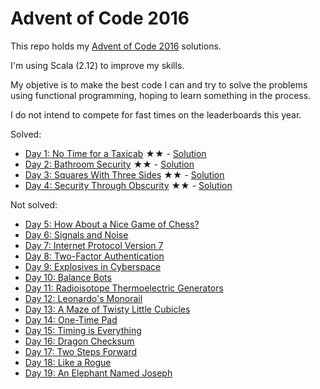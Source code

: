 # Advent of Code 2016

This repo holds my [Advent of Code 2016](http://adventofcode.com/2016/) solutions.

I'm using Scala (2.12) to improve my skills. 

My objetive is to make the best code I can and try to solve the problems using functional programming, hoping to learn something in the process. 

I do not intend to compete for fast times on the leaderboards this year.

Solved:

* [Day 1: No Time for a Taxicab](http://adventofcode.com/2016/day/1) &#x2605;&#x2605; - [Solution](https://github.com/oxcarh/advent-of-code-2016/blob/master/src/main/scala/com/oxcarh/adventofcode2016/Day1.scala)
* [Day 2: Bathroom Security](http://adventofcode.com/2016/day/2) &#x2605;&#x2605; - [Solution](https://github.com/oxcarh/advent-of-code-2016/blob/master/src/main/scala/com/oxcarh/adventofcode2016/Day2.scala)
* [Day 3: Squares With Three Sides](https://adventofcode.com/2016/day/3) &#x2605;&#x2605; - [Solution](https://github.com/oxcarh/advent-of-code-2016/blob/master/src/main/scala/com/oxcarh/adventofcode2016/Day3.scala)
* [Day 4: Security Through Obscurity](https://adventofcode.com/2016/day/4) &#x2605;&#x2605; - [Solution](https://github.com/oxcarh/advent-of-code-2016/blob/master/src/main/scala/com/oxcarh/adventofcode2016/Day4.scala)

Not solved:

* [Day 5: How About a Nice Game of Chess?](https://adventofcode.com/2016/day/5)
* [Day 6: Signals and Noise](https://adventofcode.com/2016/day/6)
* [Day 7: Internet Protocol Version 7](https://adventofcode.com/2016/day/7)
* [Day 8: Two-Factor Authentication](https://adventofcode.com/2016/day/8)
* [Day 9: Explosives in Cyberspace](https://adventofcode.com/2016/day/9)
* [Day 10: Balance Bots](https://adventofcode.com/2016/day/10)
* [Day 11: Radioisotope Thermoelectric Generators](https://adventofcode.com/2016/day/11)
* [Day 12: Leonardo's Monorail](https://adventofcode.com/2016/day/12)
* [Day 13: A Maze of Twisty Little Cubicles](https://adventofcode.com/2016/day/13)
* [Day 14: One-Time Pad](https://adventofcode.com/2016/day/14)
* [Day 15: Timing is Everything](https://adventofcode.com/2016/day/15)
* [Day 16: Dragon Checksum](https://adventofcode.com/2016/day/16)
* [Day 17: Two Steps Forward](https://adventofcode.com/2016/day/17)
* [Day 18: Like a Rogue](https://adventofcode.com/2016/day/18)
* [Day 19: An Elephant Named Joseph](https://adventofcode.com/2016/day/19)



